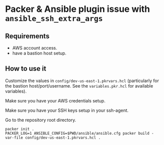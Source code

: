 # Packer & Ansible plugin issue with `ansible_ssh_extra_args`

## Requirements

- AWS account access.
- have a bastion host setup.

## How to use it

Customize the values in `config/dev-us-east-1.pkrvars.hcl` (particularly for the bastion host/port/username. See the
`variables.pkr.hcl` for available variables).

Make sure you have your AWS credentials setup.

Make sure you have your SSH keys setup in your ssh-agent.

Go to the repository root directory.

```
packer init .
PACKER_LOG=1 ANSIBLE_CONFIG=$PWD/ansible/ansible.cfg packer build -var-file config/dev-us-east-1.pkrvars.hcl .
```
